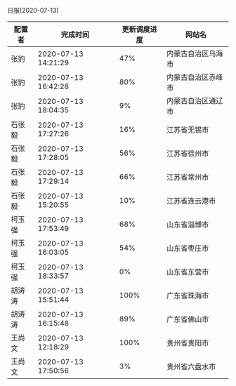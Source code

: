 日报[2020-07-13]

|	配置者	|	完成时间	|	更新调度进度	|	网站名	|
|----|----|----|----|
|	张豹	|	2020-07-13 14:21:29	|	 47%	|	内蒙古自治区乌海市	|
|	张豹	|	2020-07-13 16:42:28	|	 80%	|	内蒙古自治区赤峰市	|
|	张豹	|	2020-07-13 18:04:35	|	  9%	|	内蒙古自治区通辽市	|
|	石张毅	|	2020-07-13 17:27:26	|	 16%	|	江苏省无锡市	|
|	石张毅	|	2020-07-13 17:28:05	|	 56%	|	江苏省徐州市	|
|	石张毅	|	2020-07-13 17:29:14	|	 66%	|	江苏省常州市	|
|	石张毅	|	2020-07-13 15:20:55	|	 10%	|	江苏省连云港市	|
|	柯玉强	|	2020-07-13 17:53:49	|	 68%	|	山东省淄博市	|
|	柯玉强	|	2020-07-13 16:03:05	|	 54%	|	山东省枣庄市	|
|	柯玉强	|	2020-07-13 18:33:57	|	  0%	|	山东省东营市	|
|	胡涛涛	|	2020-07-13 15:51:44	|	100%	|	广东省珠海市	|
|	胡涛涛	|	2020-07-13 16:15:48	|	 89%	|	广东省佛山市	|
|	王尚文	|	2020-07-13 12:18:29	|	100%	|	贵州省贵阳市	|
|	王尚文	|	2020-07-13 17:50:56	|	  3%	|	贵州省六盘水市	|

